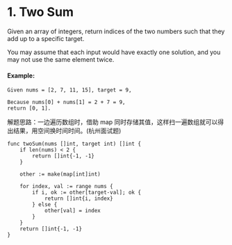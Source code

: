 # 1. Two Sum
Given an array of integers, return indices of the two numbers such that they add up to a specific target.

You may assume that each input would have exactly one solution, and you may not use the same element twice.

#### Example:
```
Given nums = [2, 7, 11, 15], target = 9,

Because nums[0] + nums[1] = 2 + 7 = 9,
return [0, 1].
```

解题思路：一边遍历数组时，借助 map 同时存储其值，这样扫一遍数组就可以得出结果，用空间换时间时间。(杭州面试题)

```
func twoSum(nums []int, target int) []int {
	if len(nums) < 2 {
		return []int{-1, -1}
	}

	other := make(map[int]int)

	for index, val := range nums {
		if i, ok := other[target-val]; ok {
			return []int{i, index}
		} else {
			other[val] = index
		}
	}
	return []int{-1, -1}
}
```


